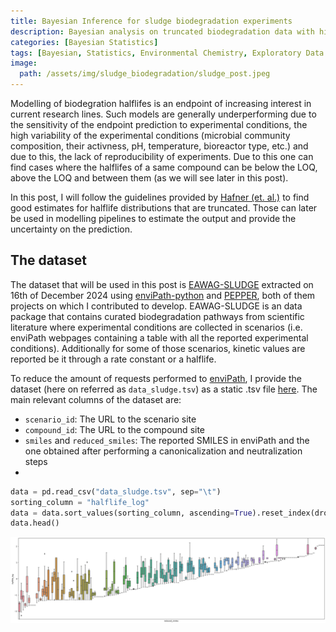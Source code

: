 ```yaml
---
title: Bayesian Inference for sludge biodegradation experiments
description: Bayesian analysis on truncated biodegradation data with high variance
categories: [Bayesian Statistics]
tags: [Bayesian, Statistics, Environmental Chemistry, Exploratory Data Analysis, Rate Constants]
image:
  path: /assets/img/sludge_biodegradation/sludge_post.jpeg
---
```


Modelling of biodegration halflifes is an endpoint of increasing interest in current research lines. Such models are generally underperforming due to the sensitivity of the endpoint prediction to experimental conditions, the high variability of the experimental conditions (microbial community composition, their activness, pH, temperature, bioreactor type, etc.) and due to this, the lack of reproducibility of experiments. Due to this one can find cases where the halflifes of a same compound can be below the LOQ, above the LOQ and between them (as we will see later in this post).

In this post, I will follow the guidelines provided by [Hafner (et. al.)](https://pubs.acs.org/doi/10.1021/acs.estlett.3c00526) to find good estimates for halflife distributions that are truncated. Those can later be used in modelling pipelines to estimate the output and provide the uncertainty on the prediction.

## The dataset

The dataset that will be used in this post is [EAWAG-SLUDGE](https://envipath.org/package/7932e576-03c7-4106-819d-fe80dc605b8a) extracted on 16th of December 2024 using [enviPath-python](https://github.com/enviPath/enviPath-python) and [PEPPER](https://github.com/FennerLabs/pepper), both of them projects on which I contributed to develop. EAWAG-SLUDGE is an data package that contains curated biodegradation pathways from scientific literature where experimental conditions are collected in scenarios (i.e. enviPath webpages containing a table with all the reported experimental conditions). Additionally for some of those scenarios, kinetic values are reported be it through a rate constant or a halflife.

To reduce the amount of requests performed to [enviPath](https://envipath.org), I provide the dataset (here on referred as `data_sludge.tsv`) as a static .tsv file [here](https://docs.google.com/spreadsheets/d/1tzNPpsOJlhmBjJcWgQ5vcqnM8JEzKr8Bt-zh9Ro4pmo/edit?gid=1454238983#gid=1454238983). The main relevant columns of the dataset are:
* `scenario_id`: The URL to the scenario site
* `compound_id`: The URL to the compound site
* `smiles` and `reduced_smiles`: The reported SMILES in enviPath and the one obtained after performing a canonicalization and neutralization steps
* 


```python
data = pd.read_csv("data_sludge.tsv", sep="\t")
sorting_column = "halflife_log"
data = data.sort_values(sorting_column, ascending=True).reset_index(drop=True)
data.head()
```



![Box plot for biodegradation of compounds on sludge experiments](/assets/img/sludge_biodegradation/image.png "Box plot for biodegradation of compounds on sludge experiments")
